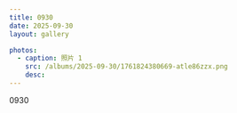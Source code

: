 ```yaml
---
title: 0930
date: 2025-09-30
layout: gallery

photos:
  - caption: 照片 1
    src: /albums/2025-09-30/1761824380669-atle86zzx.png
    desc: 
---
```


0930

